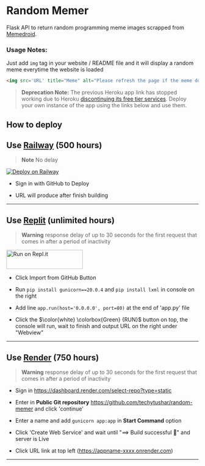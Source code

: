 # Random Memer

Flask API to return random programming meme images scrapped from [Memedroid](https://www.memedroid.com/memes/tag/programming).

### Usage Notes:

Just add `img` tag in your website / README file and it will display a random meme everytime the website is loaded

```html
<img src='URL' title="Meme" alt="Please refresh the page if the meme doesn't show up.">
```

> **Deprecation Note:** The previous Heroku app link has stopped working due to Heroku [discontinuing its free tier services](https://blog.heroku.com/next-chapter). Deploy your own instance of the app using the links below and use them. 

## How to deploy

## Use [Railway](https://railway.app) (500 hours)

> **Note**
No delay

[![Deploy on Railway](https://railway.app/button.svg)](https://railway.app/new/template/Hp9Kv4?referralCode=dUt24_)

* Sign in with GitHub to Deploy

* URL will produce after finish building

---

## Use [Replit](https://replit.com/) (unlimited hours)
> **Warning**
response delay of up to 30 seconds for the first request that comes in after a period of inactivity

<p align="left">
<a href="https://repl.it/github/trinib/random-memer">
  <img alt="Run on Repl.it" src="https://repl.it/badge/github/Ashutosh00710/github-readme-activity-graph" style="height: 50px; width: 200px;" />
</a></p>

* Click Import from GitHub Button

* Run `pip install gunicorn==20.0.4` and `pip install lxml` in console on the right

* Add line `app.run(host='0.0.0.0', port=80)` at the end of 'app.py' file

* Click the $\color{white} \colorbox{Green} {RUN}$ button on top, the console will run, wait to finish and output URL on the right under "Webview"

---

## Use [Render](https://render.com/) (750 hours)<br>
> **Warning**
response delay of up to 30 seconds for the first request that comes in after a period of inactivity

* Sign in https://dashboard.render.com/select-repo?type=static

* Enter in **Public Git repository** https://github.com/techytushar/random-memer and  click 'continue'

* Enter a name and add `gunicorn app:app` in **Start Command** option 

* Click 'Create Web Service' and wait until "==> Build successful 🎉" and server is Live

* Click URL link at top left (https://appname-xxxx.onrender.com)

---
